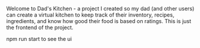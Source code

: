 Welcome to Dad's Kitchen - a project I created so my dad (and other users) can create a virtual kitchen to keep track of their inventory, recipes, ingredients, and know how good their food is based on ratings. This is just the frontend of the project.

npm run start to see the ui
